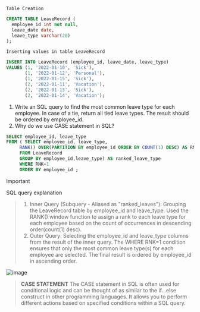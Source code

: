 `Table Creation`
```sql
CREATE TABLE LeaveRecord (
  employee_id int not null,
  leave_date date,
  leave_type varchar(20)
);
```
`Inserting values in table LeaveRecord`
```sql
INSERT INTO LeaveRecord (employee_id, leave_date, leave_type)
VALUES (1, '2022-01-10', 'Sick'),
       (1, '2022-01-12', 'Personal'),
       (1, '2022-01-15', 'Sick'),
       (2, '2022-01-11', 'Vacation'),
       (2, '2022-01-13', 'Sick'),
       (2, '2022-01-14', 'Vacation');
```


1. Write an SQL query to find the most common leave type for each employee.
In case of a tie, return all tied leave types. The result should be ordered by employee_id.
2. Why do we use CASE statement in SQL?


```sql
SELECT employee_id, leave_type
FROM ( SELECT employee_id, leave_type,
	 RANK() OVER(PARTITION BY employee_id ORDER BY COUNT(1) DESC) AS RNK
	 FROM LeaveRecord
	 GROUP BY employee_id,leave_type) AS ranked_leave_type
	 WHERE RNK=1
	 ORDER BY employee_id ;
  ```
	 
> [!important]
SQL query explanation
> 1. Inner Query (Subquery - Aliased as "ranked_leaves"):
Grouping the LeaveRecord table by employee_id and leave_type.
Used the RANK() window function to assign a rank to each leave type for each employee based on the count of occurrences in descending order(count(1) desc).
> 2. Outer Query:
Selecting the employee_id and leave_type columns from the result of the inner query.
The WHERE RNK=1 condition ensures that only the most common leave type(s) for each employee are selected.
The final result is ordered by employee_id in ascending order.


![image](https://github.com/PankajVirendraModi/SQL-things/assets/75255261/709135cc-71a0-4b72-adfc-a837bfb193f3)

> **CASE STATEMENT**
> The CASE statement in SQL is often used for conditional logic and can be thought of as similar to the if...else construct in other programming languages. It allows you to perform different actions based on specified conditions within a SQL query.
